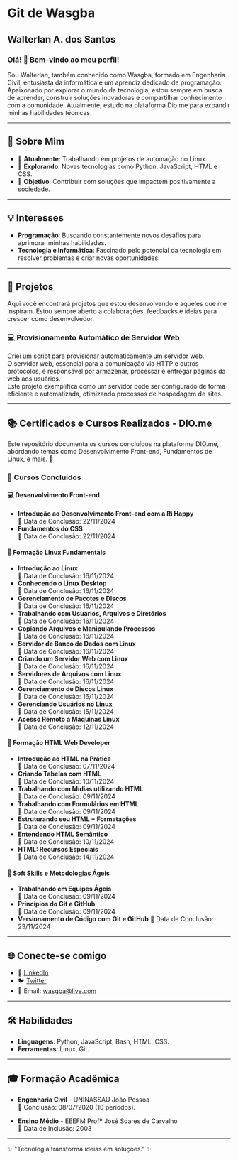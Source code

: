 # Git de Wasgba  
## Walterlan A. dos Santos  

### Olá! 👋 Bem-vindo ao meu perfil!
Sou Walterlan, também conhecido como Wasgba, formado em Engenharia Civil, entusiasta da informática e um aprendiz dedicado de programação. Apaixonado por explorar o mundo da tecnologia, estou sempre em busca de aprender, construir soluções inovadoras e compartilhar conhecimento com a comunidade. Atualmente, estudo na plataforma Dio.me para expandir minhas habilidades técnicas.

---

## 🚀 Sobre Mim
- 🔭 **Atualmente**: Trabalhando em projetos de automação no Linux.
- 🌱 **Explorando**: Novas tecnologias como Python, JavaScript, HTML e CSS.
- 🎯 **Objetivo**: Contribuir com soluções que impactem positivamente a sociedade.

---

## 💡 Interesses  
- **Programação**: Buscando constantemente novos desafios para aprimorar minhas habilidades.  
- **Tecnologia e Informática**: Fascinado pelo potencial da tecnologia em resolver problemas e criar novas oportunidades.

---

## 📂 Projetos  
Aqui você encontrará projetos que estou desenvolvendo e aqueles que me inspiram. Estou sempre aberto a colaborações, feedbacks e ideias para crescer como desenvolvedor.

### 💻 Provisionamento Automático de Servidor Web
Criei um script para provisionar automaticamente um servidor web.  
O servidor web, essencial para a comunicação via HTTP e outros protocolos, é responsável por armazenar, processar e entregar páginas da web aos usuários.  
Este projeto exemplifica como um servidor pode ser configurado de forma eficiente e automatizada, otimizando processos de hospedagem de sites.

---

## 📚 Certificados e Cursos Realizados - DIO.me  
Este repositório documenta os cursos concluídos na plataforma DIO.me, abordando temas como Desenvolvimento Front-end, Fundamentos de Linux, e mais. 🚀

### 🏅 Cursos Concluídos

#### 💻 Desenvolvimento Front-end
- **Introdução ao Desenvolvimento Front-end com a Ri Happy**  
    📅 Data de Conclusão: 22/11/2024
- **Fundamentos do CSS**  
    📅 Data de Conclusão: 22/11/2024

#### 🐧 Formação Linux Fundamentals
- **Introdução ao Linux**  
    📅 Data de Conclusão: 16/11/2024  
- **Conhecendo o Linux Desktop**  
    📅 Data de Conclusão: 16/11/2024  
- **Gerenciamento de Pacotes e Discos**  
    📅 Data de Conclusão: 16/11/2024  
- **Trabalhando com Usuários, Arquivos e Diretórios**  
    📅 Data de Conclusão: 16/11/2024  
- **Copiando Arquivos e Manipulando Processos**  
    📅 Data de Conclusão: 16/11/2024  
- **Servidor de Banco de Dados com Linux**  
    📅 Data de Conclusão: 16/11/2024  
- **Criando um Servidor Web com Linux**  
    📅 Data de Conclusão: 16/11/2024  
- **Servidores de Arquivos com Linux**  
    📅 Data de Conclusão: 16/11/2024  
- **Gerenciamento de Discos Linux**  
    📅 Data de Conclusão: 16/11/2024  
- **Gerenciando Usuários no Linux**  
    📅 Data de Conclusão: 15/11/2024  
- **Acesso Remoto a Máquinas Linux**  
    📅 Data de Conclusão: 12/11/2024  

#### 📑 Formação HTML Web Developer  
- **Introdução ao HTML na Prática**  
    📅 Data de Conclusão: 07/11/2024  
- **Criando Tabelas com HTML**  
    📅 Data de Conclusão: 10/11/2024  
- **Trabalhando com Mídias utilizando HTML**  
    📅 Data de Conclusão: 09/11/2024  
- **Trabalhando com Formulários em HTML**  
    📅 Data de Conclusão: 09/11/2024  
- **Estruturando seu HTML + Formatações**  
    📅 Data de Conclusão: 09/11/2024  
- **Entendendo HTML Semântico**  
    📅 Data de Conclusão: 10/11/2024  
- **HTML: Recursos Especiais**  
    📅 Data de Conclusão: 14/11/2024  

#### 🧠 Soft Skills e Metodologias Ágeis  
- **Trabalhando em Equipes Ágeis**  
    📅 Data de Conclusão: 09/11/2024  
- **Princípios do Git e GitHub**  
    📅 Data de Conclusão: 09/11/2024
- **Versionamento de Código com Git e GitHub**
  📅 Data de Conclusão: 23/11/2024

---

## 🌐 Conecte-se comigo
- 💼 [LinkedIn](https://www.linkedin.com/in/walter-alves-749320319/)  
- 🐦 [Twitter](https://x.com/Walterlan_was)  
- 📧 Email: wasgba@live.com  

---

## 🛠️ Habilidades
- **Linguagens**: Python, JavaScript, Bash, HTML, CSS.  
- **Ferramentas**: Linux, Git.  

---

## 🎓 Formação Acadêmica  
- **Engenharia Civil** - UNINASSAU João Pessoa  
  📅 Conclusão: 08/07/2020 (10 períodos).  

- **Ensino Médio** - EEEFM Profº José Soares de Carvalho  
  📅 Data de Inclusão: 2003  

---

✨ "Tecnologia transforma ideias em soluções." ✨
